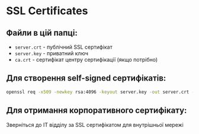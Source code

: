 # SSL Certificates

## Файли в цій папці:
- `server.crt` - публічний SSL сертифікат
- `server.key` - приватний ключ
- `ca.crt` - сертифікат центру сертифікації (якщо потрібно)

## Для створення self-signed сертифікатів:
```bash
openssl req -x509 -newkey rsa:4096 -keyout server.key -out server.crt -days 365 -nodes
```

## Для отримання корпоративного сертифікату:
Зверніться до IT відділу за SSL сертифікатом для внутрішньої мережі